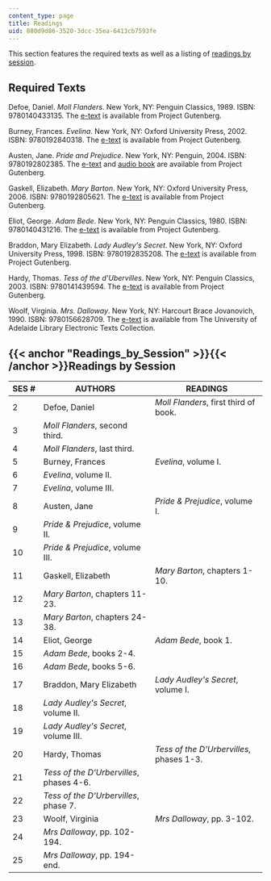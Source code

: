```yaml
---
content_type: page
title: Readings
uid: 880d9d86-3520-3dcc-35ea-6413cb7593fe
---
```


This section features the required texts as well as a listing of [readings by session](#Readings_by_Session).

Required Texts
--------------

Defoe, Daniel. _Moll Flanders_. New York, NY: Penguin Classics, 1989. ISBN: 9780140433135. The [e-text](http://www.gutenberg.org/etext/9685) is available from Project Gutenberg.

Burney, Frances. _Evelina_. New York, NY: Oxford University Press, 2002. ISBN: 9780192840318. The [e-text](http://www.gutenberg.org/etext/6053) is available from Project Gutenberg.

Austen, Jane. _Pride and Prejudice_. New York, NY: Penguin, 2004. ISBN: 9780192802385. The [e-text](http://www.gutenberg.org/etext/1342) and [audio book](http://www.gutenberg.org/etext/20686) are available from Project Gutenberg.

Gaskell, Elizabeth. _Mary Barton_. New York, NY: Oxford University Press, 2006. ISBN: 9780192805621. The [e-text](http://www.gutenberg.org/etext/2153) is available from Project Gutenberg.

Eliot, George. _Adam Bede_. New York, NY: Penguin Classics, 1980. ISBN: 9780140431216. The [e-text](http://www.gutenberg.org/etext/507) is available from Project Gutenberg.

Braddon, Mary Elizabeth. _Lady Audley's Secret_. New York, NY: Oxford University Press, 1998. ISBN: 9780192835208. The [e-text](http://www.gutenberg.org/etext/8954) is available from Project Gutenberg.

Hardy, Thomas. _Tess of the d'Ubervilles_. New York, NY: Penguin Classics, 2003. ISBN: 9780141439594. The [e-text](http://www.gutenberg.org/etext/110) is available from Project Gutenberg.

Woolf, Virginia. _Mrs. Dalloway_. New York, NY: Harcourt Brace Jovanovich, 1990. ISBN: 9780156628709. The [e-text](https://ebooks.adelaide.edu.au/w/woolf/virginia/w91md/) is available from The University of Adelaide Library Electronic Texts Collection.

{{< anchor "Readings_by_Session" >}}{{< /anchor >}}Readings by Session
----------------------------------------------------------------------

| SES # | AUTHORS | READINGS |
| --- | --- | --- |
| 2 | Defoe, Daniel | _Moll Flanders_, first third of book. |
| 3 | _Moll Flanders_, second third. |
| 4 | _Moll Flanders_, last third. |
| 5 | Burney, Frances | _Evelina_, volume I. |
| 6 | _Evelina_, volume II. |
| 7 | _Evelina_, volume III. |
| 8 | Austen, Jane | _Pride & Prejudice_, volume I. |
| 9 | _Pride & Prejudice_, volume II. |
| 10 | _Pride & Prejudice_, volume III. |
| 11 | Gaskell, Elizabeth | _Mary Barton_, chapters 1-10. |
| 12 | _Mary Barton_, chapters 11-23. |
| 13 | _Mary Barton_, chapters 24-38. |
| 14 | Eliot, George | _Adam Bede_, book 1. |
| 15 | _Adam Bede_, books 2-4. |
| 16 | _Adam Bede_, books 5-6. |
| 17 | Braddon, Mary Elizabeth | _Lady Audley's Secret_, volume I. |
| 18 | _Lady Audley's Secret_, volume II. |
| 19 | _Lady Audley's Secret_, volume III. |
| 20 | Hardy, Thomas | _Tess of the D'Urbervilles_, phases 1-3. |
| 21 | _Tess of the D'Urbervilles_, phases 4-6. |
| 22 | _Tess of the D'Urbervilles_, phase 7. |
| 23 | Woolf, Virginia | _Mrs Dalloway_, pp. 3-102. |
| 24 | _Mrs Dalloway_, pp. 102-194. |
| 25 | _Mrs Dalloway_, pp. 194-end.